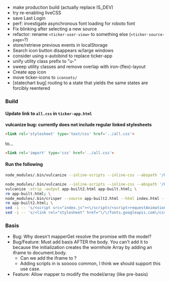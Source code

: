 - make production build (actually replace IS_DEV)
- try re-enabling liveCSS
- save Last Login
- perf: investigate asynchronous font loading for roboto font
- Fix blinking after selecting a new source
- refactor: rename `<ticker-user-view>` to something else (`<ticker-source-page>`?)
- store/retrieve previous events in localStorage
- Search icon button disappears w/large windows
- consider using x-autobind to replace ticker-app
- unify utility class prefix to "u-"
- sweep utility classes and remove overlap with iron-(flex)-layout
- Create app icon
- move ticker-icons to `iconsets/`
- [statechart bug] routing to a state that yields the same states are forcibly reentered

### Build

#### Update link to `all.css` in `ticker-app.html`

__vulcanize bug: currently does not include regular linked stylesheets__

```html
<link rel='stylesheet' type='text/css' href='../all.css'>
```

to...

```html
<link rel='import' type='css' href='../all.css'>
```

#### Run the following

```sh
node_modules/.bin/vulcanize --inline-scripts --inline-css --abspath '/Users/peter.wong/projects/ticker' /app.html > app-built.html; vulcanize --strip -output index.html app-built.html; rm app-built.html
```

```sh
node_modules/.bin/vulcanize --inline-scripts --inline-css --abspath '/Users/peter.wong/projects/ticker' /app.html > app-built.html; \
vulcanize -strip -output app-built2.html app-built.html; \
rm app-built.html; \
node_modules/.bin/crisper --source app-built2.html --html index.html --js index.js; \
rm app-built2.html; \
sed -i -- 's/<script src="index.js"><\/script>/<script>requestAnimationFrame\(function\(\){var s=document.createElement\("script"\);s.src="\/index.js";document.body.appendChild\(s\);}\)<\/script>/' index.html; \
sed -i -- 's/<link rel="stylesheet" href="\/\/fonts.googleapis.com\/css\?family=Roboto:400,300,300italic,400italic,500,500italic,700,700italic">//' index.html
```

### Basis

- Bug: Why doesn't mapperGet resolve the promise with the model?
- Bug/Feature: Must add basis AFTER the body.  You can't add it to <head> because
  the initialization creates the wormhole Array by adding an iframe to document.body.
  - Can we add the iframe to <head>?
  - Adding scripts in <head> is sooooo common, I think we should support this use
    case.
- Feature: Allow mapper to modify the model/array (like pre-basis)
